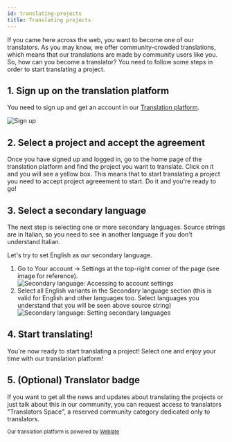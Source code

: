 ```yaml
---
id: translating-projects
title: Translating projects
---
```


If you came here across the web, you want to become one of our translators. As you may know, we offer community-crowded translations, which means that our translations are made by community users like you. So, how can you become a translator? You need to follow some steps in order to start translating a project.

## 1. Sign up on the translation platform
You need to sign up and get an account in our [Translation platform](https://translate.maicol07.it).

![Sign up](../../img/translators_guide_signup.png)

## 2. Select a project and accept the agreement
Once you have signed up and logged in, go to the home page of the translation platform and find the project you want to translate. Click on it and you will see a yellow box. This means that to start translating a project you need to accept project agreeement to start. Do it and you're ready to go!

## 3. Select a secondary language
The next step is selecting one or more secondary languages. Source strings are in Italian, so you need to see in another language if you don't understand Italian.

Let's try to set English as our secondary language.
1. Go to Your account → Settings at the top-right corner of the page (see image for reference). ![Secondary language: Accessing to account settings](../../img/translators_guide_secondary_language_1.png)
2. Select all English variants in the Secondary language section (this is valid for English and other languages too. Select languages you understand that you will be seen above source string) ![Secondary language: Setting secondary languages](../../img/translators_guide_secondary_language_2.png)

## 4. Start translating!
You're now ready to start translating a project! Select one and enjoy your time with our translation platform!

## 5. (Optional) Translator badge
If you want to get all the news and updates about translating the projects or just talk about this in our community, you can request access to translators "Translators Space", a reserved community category dedicated only to translators.

<small>Our translation platform is powered by [Weblate](https://weblate.org)</small>